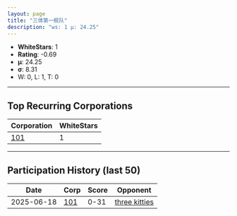 ```yaml
---
layout: page
title: "三体第一舰队"
description: "ws: 1 μ: 24.25"
---
```

- **WhiteStars**: 1
- **Rating**: -0.69
- **μ**: 24.25  
- **σ**: 8.31
- W: 0, L: 1, T: 0

---

## Top Recurring Corporations

| Corporation | WhiteStars |
| --- | --- |
| [101](https://ws.tsl.rocks/corp/6b4681e994e78199b26297184be90aaf1928c04f6323f02fc316d25729e121e6/) | 1 |

---

## Participation History (last 50)

| Date | Corp | Score | Opponent |
| --- | --- | --- | --- |
| 2025-06-18 | [101](https://ws.tsl.rocks/corp/6b4681e994e78199b26297184be90aaf1928c04f6323f02fc316d25729e121e6/) | 0-31 | [three kitties](https://ws.tsl.rocks/corp/04ae72b5736fbdc80a2fe9e4c2baaad3258a1e0ef0acc8122295fb64d6b3d292/) |
